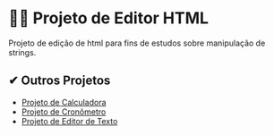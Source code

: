 # 🐱‍💻 Projeto de Editor HTML

Projeto de edição de html para fins de estudos sobre manipulação de strings.
## ✔ Outros Projetos

- [Projeto de Calculadora](https://github.com/Queiroz-Dv/ProjectCalculator) 
- [Projeto de Cronômetro](https://github.com/Queiroz-Dv/ProjectStopWatch_CSharp)
- [Projeto de Editor de Texto](https://github.com/Queiroz-Dv/TextEditor)